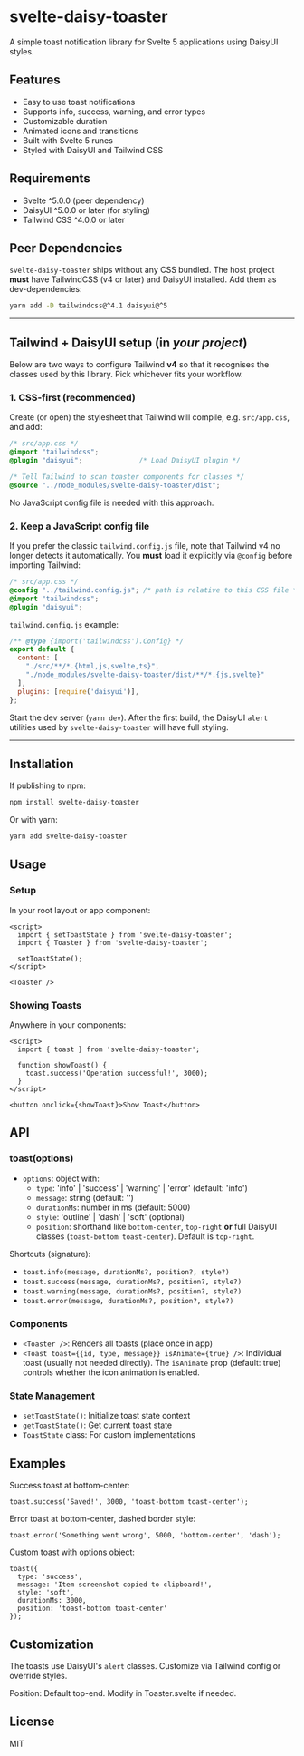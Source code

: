 # svelte-daisy-toaster

A simple toast notification library for Svelte 5 applications using DaisyUI styles.

## Features
- Easy to use toast notifications
- Supports info, success, warning, and error types
- Customizable duration
- Animated icons and transitions
- Built with Svelte 5 runes
- Styled with DaisyUI and Tailwind CSS

## Requirements
- Svelte ^5.0.0 (peer dependency)
- DaisyUI ^5.0.0 or later (for styling)
- Tailwind CSS ^4.0.0 or later

## Peer Dependencies

`svelte-daisy-toaster` ships without any CSS bundled. The host project **must** have TailwindCSS (v4 or later) and DaisyUI installed. Add them as dev-dependencies:

```bash
yarn add -D tailwindcss@^4.1 daisyui@^5
```

---

## Tailwind + DaisyUI setup (in _your project_)

Below are two ways to configure Tailwind **v4** so that it recognises the classes used by this library. Pick whichever fits your workflow.

### 1. CSS-first (recommended)

Create (or open) the stylesheet that Tailwind will compile, e.g. `src/app.css`, and add:

```css
/* src/app.css */
@import "tailwindcss";
@plugin "daisyui";              /* Load DaisyUI plugin */

/* Tell Tailwind to scan toaster components for classes */
@source "../node_modules/svelte-daisy-toaster/dist";
```

No JavaScript config file is needed with this approach.

### 2. Keep a JavaScript config file

If you prefer the classic `tailwind.config.js` file, note that Tailwind v4 no longer detects it automatically. You **must** load it explicitly via `@config` before importing Tailwind:

```css
/* src/app.css */
@config "../tailwind.config.js"; /* path is relative to this CSS file */
@import "tailwindcss";
@plugin "daisyui";
```

`tailwind.config.js` example:

```js
/** @type {import('tailwindcss').Config} */
export default {
  content: [
    "./src/**/*.{html,js,svelte,ts}",
    "./node_modules/svelte-daisy-toaster/dist/**/*.{js,svelte}"
  ],
  plugins: [require('daisyui')],
};
```

Start the dev server (`yarn dev`). After the first build, the DaisyUI `alert` utilities used by `svelte-daisy-toaster` will have full styling.

---

## Installation

If publishing to npm:

```bash
npm install svelte-daisy-toaster
```

Or with yarn:

```bash
yarn add svelte-daisy-toaster
```

## Usage

### Setup
In your root layout or app component:

```svelte
<script>
  import { setToastState } from 'svelte-daisy-toaster';
  import { Toaster } from 'svelte-daisy-toaster';

  setToastState();
</script>

<Toaster />
```

### Showing Toasts
Anywhere in your components:

```svelte
<script>
  import { toast } from 'svelte-daisy-toaster';

  function showToast() {
    toast.success('Operation successful!', 3000);
  }
</script>

<button onclick={showToast}>Show Toast</button>
```

## API

### toast(options)
- `options`: object with:
  - `type`: 'info' | 'success' | 'warning' | 'error' (default: 'info')
  - `message`: string (default: '')
  - `durationMs`: number in ms (default: 5000)
  - `style`: 'outline' | 'dash' | 'soft' (optional)
  - `position`: shorthand like `bottom-center`, `top-right` **or** full DaisyUI classes (`toast-bottom toast-center`). Default is `top-right`.

Shortcuts (signature):
- `toast.info(message, durationMs?, position?, style?)`
- `toast.success(message, durationMs?, position?, style?)`
- `toast.warning(message, durationMs?, position?, style?)`
- `toast.error(message, durationMs?, position?, style?)`

### Components
- `<Toaster />`: Renders all toasts (place once in app)
- `<Toast toast={{id, type, message}} isAnimate={true} />`: Individual toast (usually not needed directly). The `isAnimate` prop (default: true) controls whether the icon animation is enabled.

### State Management
- `setToastState()`: Initialize toast state context
- `getToastState()`: Get current toast state
- `ToastState` class: For custom implementations

## Examples

Success toast at bottom-center:
```svelte
toast.success('Saved!', 3000, 'toast-bottom toast-center');
```

Error toast at bottom-center, dashed border style:
```svelte
toast.error('Something went wrong', 5000, 'bottom-center', 'dash');
```

Custom toast with options object:
```svelte
toast({
  type: 'success',
  message: 'Item screenshot copied to clipboard!',
  style: 'soft',
  durationMs: 3000,
  position: 'toast-bottom toast-center'
});
```

## Customization
The toasts use DaisyUI's `alert` classes. Customize via Tailwind config or override styles.

Position: Default top-end. Modify in Toaster.svelte if needed.

## License
MIT 